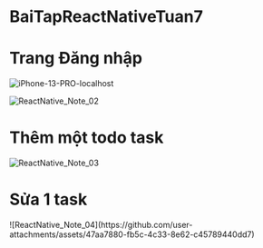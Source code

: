 # BaiTapReactNativeTuan7

<h1>Trang Đăng nhập</h1>

![iPhone-13-PRO-localhost](https://github.com/user-attachments/assets/d745d95b-f752-46dc-a58d-90a44d644fe0)

![ReactNative_Note_02](https://github.com/user-attachments/assets/23c8d08e-b8f3-4e97-8a06-b3fb019f4c09)

<h1>Thêm một todo task</h1>


![ReactNative_Note_03](https://github.com/user-attachments/assets/7f8ab828-e961-4647-85c8-35d87d80e3f8)


<h1>Sửa 1 task</h1>
![ReactNative_Note_04](https://github.com/user-attachments/assets/47aa7880-fb5c-4c33-8e62-c45789440dd7)


